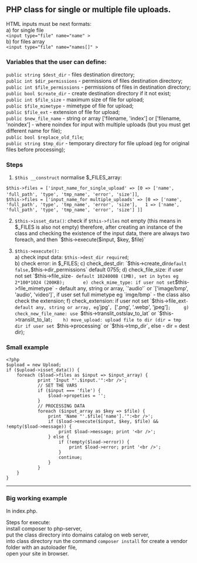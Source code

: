 ## PHP class for single or multiple file uploads.

HTML inputs must be next formats:   
a) for single file   
``` <input type="file" name="name" > ```   
b) for files array        
``` <input type="file" name="names[]" > ```  
### Variables that the user can define:   
`public string $dest_dir` - files destination directory;   
`public int $dir_permissions` - permissions of files destination directory;   
`public int $file_permissions` - permissions of files in destination directory;   
`public bool $create_dir` - create destination directory if it not exist;  
`public int $file_size` - maximum size of file for upload;   
`public $file_mimetype` - mimetype of file for upload;   
`public $file_ext` - extension of file for upload;   
`public $new_file_name` - string or array ['filename, 'index'] or ['filename, 'noindex'] - where noindex for input with multiple uploads (but you must get different name for file);   
`public bool $replace_old_file`;   
`public string $tmp_dir` - temporary directory for file upload (eg for original files before processing);   
    
### Steps   
1. `$this __construct` normalise $_FILES_array:
   
`$this->files = ['input_name_for_single_upload' =>
[0 => ['name', 'full_path', 'type', 'tmp_name', 'error', 'size']]`,    
`$this->files = ['input_name_for multiple_uploads' => [0 => ['name', 'full_path', 'type', 'tmp_name', 'error', 'size'],   1 => ['name', 'full_path', 'type', 'tmp_name', 'error', 'size'] ]]`   

2. `$this->isset_data()`: check if `$this->files` not empty (this means in $_FILES is also not empty)    
therefore, after creating an instance of the class and checking the existence of the input data, there are always two foreach, and then   
`$this->execute($input, $key, $file)`    

3. `$this->execute():`   
a) check input data: `$this->dest_dir required`;   
b) check error: in $_FILES;   
c) check_dest_dir: `$this->create_dir` default false, `$this->dir_permissions` default 0755;   
d) check_file_size: if user not set `$this->file_size` - default 1024000B (1MB), set in bytes eg 2*100*1024 (200KB);      
e) check_mime_type: if user not set `$this->file_mimetype` - default any, string or array, `'audio'` or `['image/bmp', 'audio', 'video']`,
if user set full mimetype eg `imge/bmp` - the class also check the extension;   
f) check_extension: if user not set `$this->file_ext` - default any, string or array, eg `'jpg'`, `['.png', '.webp', 'jpeg']`;    
g) check_new_file_name: use `$this->translit_ostslav_to_lat` or `$this->translit_to_lat`;   
h) move_upload: upload file to dir (dir = tmp dir if user set `$this->processing` or `$this->tmp_dir`, else - dir = dest dir);

### Small example
```
<?php   
$upload = new Upload;   
if ($upload->isset_data()) {   
	foreach ($load->files as $input => $input_array) {   
 			print 'Input "'.$input.'":<br />';   
			// SET THE VARS   
			if ($input === 'file') {
				$load->propeties = '';
			}
			// PROCESSING DATA  
			foreach ($input_array as $key => $file) {   
				print 'Name "'.$file['name'].'":<br />';    
				if ($load->execute($input, $key, $file) && !empty($load->message)) {   
					print $load->message; print '<br />';  
				} else {   
					if (!empty($load->error)) {
						print $load->error; print '<br />';
					}      
					continue;   
				}   
			}   
	}   
}
```
____   

### Big working example   
In index.php.   

Steps for execute:      
install composer to php-server,    
put the class directory into domains catalog on web server,   
into class directory run the command `composer install` for create a vendor folder with an autoloader file,   
open your site in browser.
